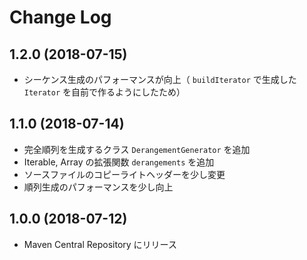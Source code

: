 # Change Log

## 1.2.0 (2018-07-15)
- シーケンス生成のパフォーマンスが向上（ `buildIterator` で生成した `Iterator` を自前で作るようにしたため）

## 1.1.0 (2018-07-14)

- 完全順列を生成するクラス `DerangementGenerator` を追加
- Iterable, Array の拡張関数 `derangements` を追加
- ソースファイルのコピーライトヘッダーを少し変更
- 順列生成のパフォーマンスを少し向上

## 1.0.0 (2018-07-12)
- Maven Central Repository にリリース
